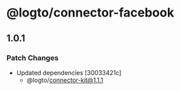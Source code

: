 # @logto/connector-facebook

## 1.0.1

### Patch Changes

- Updated dependencies [30033421c]
  - @logto/connector-kit@1.1.1
